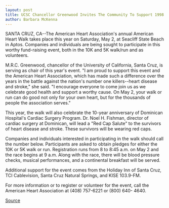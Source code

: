 ```yaml
---
layout: post
title: UCSC Chancellor Greenwood Invites The Community To Support 1998 American Heart Walk
author: Barbara McKenna
---
```


SANTA CRUZ, CA--The American Heart Association's annual American Heart Walk takes place this year on Saturday, May 2, at Seacliff State Beach in Aptos. Companies and individuals are being sought to participate in this worthy fund-raising event, both in the 10K and 5K walk/run and as volunteers.

M.R.C. Greenwood, chancellor of the University of California, Santa Cruz, is serving as chair of this year's event. "I am proud to support this event and the American Heart Association, which has made such a difference over the years in the battle against the nation's number one killers--heart disease and stroke," she said. "I encourage everyone to come join us as we celebrate good health and support a worthy cause. On May 2, your walk or run can do good not only for your own heart, but for the thousands of people the association serves."

This year, the walk will also celebrate the 10-year anniversary of Dominican Hospital's Cardiac Surgery Program. Dr. Noel H. Fishman, director of cardiac surgery at Dominican, will lead a "Red Cap Salute" to the survivors of heart disease and stroke. These survivors will be wearing red caps.

Companies and individuals interested in participating in the walk should call the number below. Participants are asked to obtain pledges for either the 10K or 5K walk or run. Registration runs from 8 to 8:45 a.m. on May 2 and the race begins at 9 a.m. Along with the race, there will be blood pressure checks, musical performances, and a continental breakfast will be served.

Additional support for the event comes from the Holiday Inn of Santa Cruz, TCI Cablevision, Santa Cruz Natural Springs, and KISE 103.9-FM.

For more information or to register or volunteer for the event, call the American Heart Association at (408) 757-6221 or (800) 640- 4640.

[Source](http://www1.ucsc.edu/news_events/press_releases/archive/97-98/04-98/042298-UCSC_chancellor_inv.html "Permalink to 042298-UCSC_chancellor_inv")
